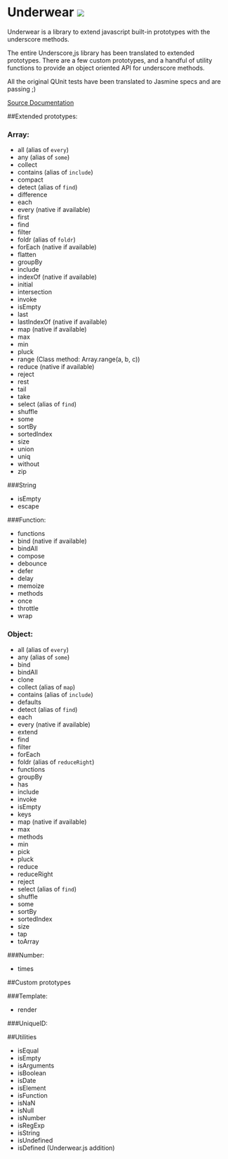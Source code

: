 Underwear [![](https://secure.travis-ci.org/daytonn/underwear.png?branch=master)](http://travis-ci.org/daytonn/underwear)
=========

Underwear is a library to extend javascript built-in prototypes with the
underscore methods.

The entire Underscore,js library has been translated to extended prototypes. There are a few custom prototypes, and a handful of utility functions to provide an object oriented API for underscore methods.

All the original QUnit tests have been translated to Jasmine specs and are passing ;)

[Source Documentation](http://daytonn.github.com/underwear/docs/underwear.html)

##Extended prototypes:

### Array:
 - all (alias of `every`)
 - any (alias of `some`)
 - collect
 - contains (alias of `include`)
 - compact
 - detect (alias of `find`)
 - difference
 - each
 - every (native if available)
 - first
 - find
 - filter
 - foldr (alias of `foldr`)
 - forEach (native if available)
 - flatten
 - groupBy
 - include
 - indexOf (native if available)
 - initial
 - intersection
 - invoke
 - isEmpty
 - last
 - lastIndexOf (native if available)
 - map (native if available)
 - max
 - min
 - pluck
 - range (Class method: Array.range(a, b, c))
 - reduce (native if available)
 - reject
 - rest
 - tail
 - take
 - select (alias of `find`)
 - shuffle
 - some
 - sortBy
 - sortedIndex
 - size
 - union
 - uniq
 - without
 - zip


###String
 - isEmpty
 - escape

###Function:
 - functions
 - bind (native if available)
 - bindAll
 - compose
 - debounce
 - defer
 - delay
 - memoize
 - methods
 - once
 - throttle
 - wrap

### Object:
 - all (alias of `every`)
 - any (alias of `some`)
 - bind
 - bindAll
 - clone
 - collect (alias of `map`)
 - contains (alias of `include`)
 - defaults
 - detect (alias of `find`)
 - each
 - every (native if available)
 - extend
 - find
 - filter
 - forEach
 - foldr (alias of `reduceRight`)
 - functions
 - groupBy
 - has
 - include
 - invoke
 - isEmpty
 - keys
 - map (native if available)
 - max
 - methods
 - min
 - pick
 - pluck
 - reduce
 - reduceRight
 - reject
 - select (alias of `find`)
 - shuffle
 - some
 - sortBy
 - sortedIndex
 - size
 - tap
 - toArray


###Number:
 - times

##Custom prototypes

###Template:
 - render

###UniqueID:

##Utilities
 - isEqual
 - isEmpty
 - isArguments
 - isBoolean
 - isDate
 - isElement
 - isFunction
 - isNaN
 - isNull
 - isNumber
 - isRegExp
 - isString
 - isUndefined
 - isDefined (Underwear.js addition)